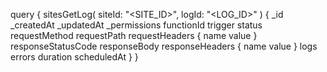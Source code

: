query {
    sitesGetLog(
        siteId: "<SITE_ID>",
        logId: "<LOG_ID>"
    ) {
        _id
        _createdAt
        _updatedAt
        _permissions
        functionId
        trigger
        status
        requestMethod
        requestPath
        requestHeaders {
            name
            value
        }
        responseStatusCode
        responseBody
        responseHeaders {
            name
            value
        }
        logs
        errors
        duration
        scheduledAt
    }
}
